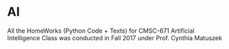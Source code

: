 # AI

All the HomeWorks (Python Code + Texts) for CMSC-671 Artificial Intelligence
Class was conducted in Fall 2017 under Prof. Cynthia Matuszek
